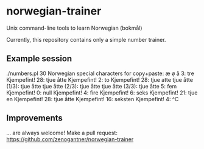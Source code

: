 norwegian-trainer
=================

Unix command-line tools to learn Norwegian (bokmål)


Currently, this repository contains only a simple number trainer.


Example session
---------------

./numbers.pl 30
Norwegian special characters for copy+paste: æ ø̣ å
3: tre
Kjempefint!
28: tjue åtte
Kjempefint!
2: to
Kjempefint!
28: tjue atte
tjue åtte (1/3): tjue åtte
tjue åtte (2/3): tjue åtte
tjue åtte (3/3): tjue åtte
5: fem
Kjempefint!
0: null
Kjempefint!
4: fire
Kjempefint!
6: seks
Kjempefint!
21: tjue en
Kjempefint!
28: tjue åtte
Kjempefint!
16: seksten
Kjempefint!
4: ^C


Improvements
------------

... are always welcome!
Make a pull request: https://github.com/zenogantner/norwegian-trainer


